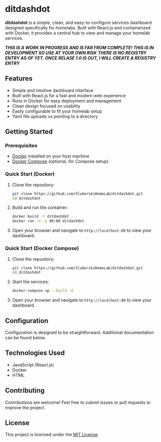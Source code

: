 # ditdashdot

**ditdashdot** is a simple, clean, and easy-to-configure services dashboard designed specifically for homelabs. Built with React.js and containerized with Docker, it provides a central hub to view and manage your homelab services.

***THIS IS A WORK IN PROGRESS AND IS FAR FROM COMPLETE! THIS IS IN DEVELOPMENT SO USE AT YOUR OWN RISK***
***THERE IS NO REGISTRY ENTRY AS OF YET.  ONCE RELASE 1.0 IS OUT, I WILL CREATE A REGISTRY ENTRY***
## Features

- Simple and intuitive dashboard interface
- Built with React.js for a fast and modern web experience
- Runs in Docker for easy deployment and management
- Clean design focused on usability
- Easily configurable to fit your homelab setup
- Yaml file uploads vs pointing to a directory

## Getting Started

### Prerequisites

- [Docker](https://www.docker.com/) installed on your host machine
- [Docker Compose](https://docs.docker.com/compose/) (optional, for Compose setup)

### Quick Start (Docker)

1. Clone the repository:
   ```bash
   git clone https://github.com/SluberskiHomeLab/ditdashdot.git
   cd ditdashdot
   ```

2. Build and run the container:
   ```bash
   docker build -t ditdashdot .
   docker run -d -p 80:80 ditdashdot
   ```

3. Open your browser and navigate to `http://localhost:80` to view your dashboard.

### Quick Start (Docker Compose)

1. Clone the repository:
   ```bash
   git clone https://github.com/SluberskiHomeLab/ditdashdot.git
   cd ditdashdot
   ```

2. Start the services:

   ```bash
   docker-compose up --build -d
   ```

3. Open your browser and navigate to `http://localhost:80` to view your dashboard.

## Configuration

Configuration is designed to be straightforward. Additional documentation can be found below.

## Technologies Used

- JavaScript (React.js)
- Docker
- HTML

## Contributing

Contributions are welcome! Feel free to submit issues or pull requests to improve the project.

## License

This project is licensed under the [MIT License](LICENSE).
